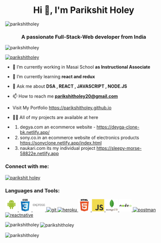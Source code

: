 <h1 align="center">Hi 👋, I'm Parikshit Holey</h1>
<p><img src="https://tse1.mm.bing.net/th?id=OIP.vHHBwcUFUaHWXntSnqKdCAHaEK&pid=Api&P=0"  alt="parikshitholey" /></p>
<h3 align="center">A passionate Full-Stack-Web developer from India</h3>

<p align="left"> <img src="https://komarev.com/ghpvc/?username=parikshitholey&label=Profile%20views&color=0e75b6&style=flat" alt="parikshitholey" /> </p>

<p align="left"> <a href="https://github.com/ryo-ma/github-profile-trophy"><img src="https://github-profile-trophy.vercel.app/?username=parikshitholey" alt="parikshitholey" /></a> </p>

- 🔭 I’m currently working in Masai School **as Instructional Associate**

- 🌱 I’m currently learning **react and redux**


- 💬 Ask me about **DSA , REACT , JAVASCRIPT , NODE.JS**

- 📫 How to reach me **parikshitholey20@gmail.com**
- Visit My Portfolio  https://parikshitholey.github.io

- 👨‍💻 All of my projects are available at here
- 1) degya.com an ecommerce website - https://deyga-clone-bk.netlify.app/
- 2) sony.co.in an ecommerce website of electronics products https://sonyclone.netlify.app/index.html
- 3) naukari.com its my individual project https://sleepy-morse-58822e.netlify.app

<h3 align="left">Connect with me:</h3>
<p align="left">
<a href="https://instagram.com/parikshit holey" target="blank"><img align="center" src="https://raw.githubusercontent.com/rahuldkjain/github-profile-readme-generator/master/src/images/icons/Social/instagram.svg" alt="parikshit holey" height="30" width="40" /></a>
</p>

<h3 align="left">Languages and Tools:</h3>
<p align="left"> <a href="https://developer.android.com" target="_blank" rel="noreferrer"> <img src="https://raw.githubusercontent.com/devicons/devicon/master/icons/android/android-original-wordmark.svg" alt="android" width="40" height="40"/> </a> <a href="https://www.w3schools.com/css/" target="_blank" rel="noreferrer"> <img src="https://raw.githubusercontent.com/devicons/devicon/master/icons/css3/css3-original-wordmark.svg" alt="css3" width="40" height="40"/> </a> <a href="https://expressjs.com" target="_blank" rel="noreferrer"> <img src="https://raw.githubusercontent.com/devicons/devicon/master/icons/express/express-original-wordmark.svg" alt="express" width="40" height="40"/> </a> <a href="https://git-scm.com/" target="_blank" rel="noreferrer"> <img src="https://www.vectorlogo.zone/logos/git-scm/git-scm-icon.svg" alt="git" width="40" height="40"/> </a> <a href="https://heroku.com" target="_blank" rel="noreferrer"> <img src="https://www.vectorlogo.zone/logos/heroku/heroku-icon.svg" alt="heroku" width="40" height="40"/> </a> <a href="https://www.w3.org/html/" target="_blank" rel="noreferrer"> <img src="https://raw.githubusercontent.com/devicons/devicon/master/icons/html5/html5-original-wordmark.svg" alt="html5" width="40" height="40"/> </a> <a href="https://developer.mozilla.org/en-US/docs/Web/JavaScript" target="_blank" rel="noreferrer"> <img src="https://raw.githubusercontent.com/devicons/devicon/master/icons/javascript/javascript-original.svg" alt="javascript" width="40" height="40"/> </a> <a href="https://www.mongodb.com/" target="_blank" rel="noreferrer"> <img src="https://raw.githubusercontent.com/devicons/devicon/master/icons/mongodb/mongodb-original-wordmark.svg" alt="mongodb" width="40" height="40"/> </a> <a href="https://nodejs.org" target="_blank" rel="noreferrer"> <img src="https://raw.githubusercontent.com/devicons/devicon/master/icons/nodejs/nodejs-original-wordmark.svg" alt="nodejs" width="40" height="40"/> </a> <a href="https://postman.com" target="_blank" rel="noreferrer"> <img src="https://www.vectorlogo.zone/logos/getpostman/getpostman-icon.svg" alt="postman" width="40" height="40"/> </a> <a href="https://reactnative.dev/" target="_blank" rel="noreferrer"> <img src="https://reactnative.dev/img/header_logo.svg" alt="reactnative" width="40" height="40"/> </a> </p>

<p><img align="left" src="https://github-readme-stats.vercel.app/api/top-langs?username=parikshitholey&show_icons=true&locale=en&layout=compact&theme=dark"  alt="parikshitholey" /></p>

<p>&nbsp;<img align="center" src="https://github-readme-stats.vercel.app/api?username=parikshitholey&show_icons=true&locale=en" alt="parikshitholey" /></p>

<p><img align="center" src="https://github-readme-streak-stats.herokuapp.com/?user=parikshitholey&" alt="parikshitholey" /></p>

